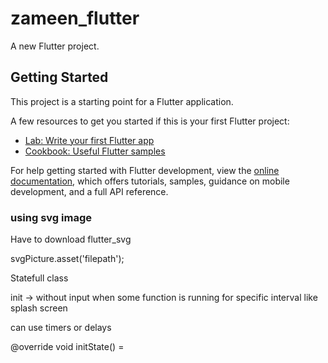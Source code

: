 # zameen_flutter

A new Flutter project.

## Getting Started

This project is a starting point for a Flutter application.

A few resources to get you started if this is your first Flutter project:

- [Lab: Write your first Flutter app](https://docs.flutter.dev/get-started/codelab)
- [Cookbook: Useful Flutter samples](https://docs.flutter.dev/cookbook)

For help getting started with Flutter development, view the
[online documentation](https://docs.flutter.dev/), which offers tutorials,
samples, guidance on mobile development, and a full API reference.


### using svg image
Have to download
flutter_svg

svgPicture.asset('filepath');

Statefull class

init -> without input when some function is running for specific interval 
like splash screen

can use timers or delays


@override
void initState() =